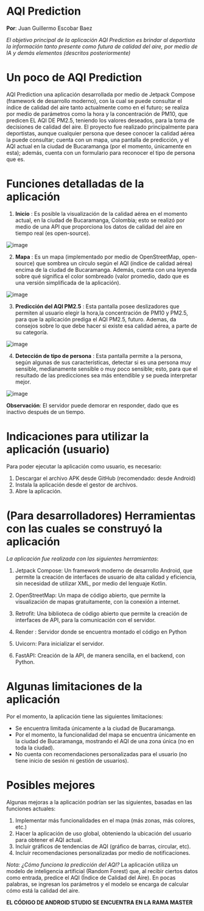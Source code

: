 
# AQI Prediction

**Por**: Juan Guillermo Escobar Baez

*El objetivo principal de la aplicación AQI Prediction es brindar al deportista la información tanto presente como futura de calidad del aire, por medio de IA y demás elementos (descritos posteriormente)*

# Un poco de AQI Prediction

AQI Prediction una aplicación desarrollada por medio de Jetpack Compose (framework de desarrollo moderno), con la cual se puede consultar el índice de calidad del aire tanto actualmente como en el futuro; se realiza por medio de parámetros como la hora y la concentración de PM10, que predicen EL AQI DE PM2.5, teniendo los valores deseados, para la toma de decisiones de calidad del aire. El proyecto fue realizado principalmente para deportistas, aunque cualquier persona que desee conocer la calidad aérea la puede consultar; cuenta con un mapa, una pantalla de predicción, y el AQI actual en la ciudad de Bucaramanga (por el momento, únicamente en esta); además, cuenta con un formulario para reconocer el tipo de persona que es.


# Funciones detalladas de la aplicación

1. **Inicio** : Es posible la visualización de la calidad aérea en el momento actual, en la ciudad de Bucaramanga, Colombia; esto se realizó por medio de una API que proporciona los datos de calidad del aire en tiempo real (es open-source).

![image](https://github.com/user-attachments/assets/03f0b46f-1989-4453-8eed-383e4db05eaf)


2. **Mapa** : Es un mapa (implementado por medio de OpenStreetMap, open-source) que sombrea un círculo según el AQI (índice de calidad aérea) encima de la ciudad de Bucaramanga. Además, cuenta con una leyenda sobre qué significa el color sombreado (valor promedio, dado que es una versión simplificada de la aplicación).

![image](https://github.com/user-attachments/assets/179a9ef4-a26a-4043-a246-63bf60865208)


3. **Predicción del AQI PM2.5** : Esta pantalla posee deslizadores que permiten al usuario elegir la hora,la concentración de PM10 y PM2.5, para que la aplicación prediga el AQI PM2.5, futuro. Ademas, da consejos sobre lo que debe hacer si existe esa calidad aérea, a parte de su categoría.

 ![image](https://github.com/user-attachments/assets/13edd5df-2fa3-4d3f-ab03-1c4dce3e2600)
  

4. **Detección de tipo de persona** : Esta pantalla permite a la persona, según algunas de sus características, detectar si es una persona muy sensible, medianamente sensible o muy poco sensible; esto, para que el resultado de las predicciones sea más entendible y se pueda interpretar mejor.

![image](https://github.com/user-attachments/assets/5fd4b195-5853-44f7-ba05-ab4f70dac336)


**Observación**: El servidor puede demorar en responder, dado que es inactivo después de un tiempo.


# Indicaciones para utilizar la aplicación (usuario)

Para poder ejecutar la aplicación como usuario, es necesario:

1. Descargar el archivo APK desde GitHub (recomendado: desde Android)
2. Instala la aplicación desde el gestor de archivos.
3. Abre la aplicación.


# (Para desarrolladores) Herramientas con las cuales se construyó la aplicación

*La aplicación fue realizada con las siguientes herramientas*:

1. Jetpack Compose: Un framework moderno de desarrollo Android, que permite la creación de interfaces de usuario de alta calidad y eficiencia, sin necesidad de utilizar XML, por medio del lenguaje Kotlin.

2. OpenStreetMap: Un mapa de código abierto, que permite la visualización de mapas gratuitamente, con la conexión a internet.

3. Retrofit: Una biblioteca de código abierto que permite la creación de interfaces de API, para la comunicación con el servidor.

4. Render : Servidor donde se encuentra montado el código en Python

5. Uvicorn: Para inicializar el servidor.

6. FastAPI: Creación de la API, de manera sencilla, en el backend, con Python.


# Algunas limitaciones de la aplicación

Por el momento, la aplicación tiene las siguientes limitaciones:

* Se encuentra limitada únicamente a la ciudad de Bucaramanga.
* Por el momento, la funcionalidad del mapa se encuentra únicamente en la ciudad de Bucaramanga, mostrando el AQI de una zona única (no en toda la ciudad).
* No cuenta con recomendaciones personalizadas para el usuario (no tiene inicio de sesión ni gestión de usuarios).

# Posibles mejores
Algunas mejoras a la aplicación podrían ser las siguientes, basadas en las funciones actuales:

1. Implementar más funcionalidades en el mapa (más zonas, más colores, etc.)
2. Hacer la aplicación de uso global, obteniendo la ubicación del usuario para obtener el AQI actual.
3. Incluir gráficos de tendencias de AQI (gráfico de barras, circular, etc).
4. Incluir recomendaciones personalizadas por medio de notificaciones.

*Nota: ¿Cómo funciona la predicción del AQI?*
La aplicación utiliza un modelo de inteligencia artificial (Random Forest) que, al recibir ciertos datos como entrada, predice el AQI (Índice de Calidad del Aire). En pocas palabras, se ingresan los parámetros y el modelo se encarga de calcular cómo está la calidad del aire.

**EL CÓDIGO DE ANDROID STUDIO SE ENCUENTRA EN LA RAMA MASTER**
